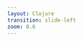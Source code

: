 ```yaml
---
layout: Clojure
transition: slide-left
zoom: 0.6
---
```


<template v-slot:left>

# Leiningen

`leinigen` tools provides support at a very high-level abstracting all the bundling and other boiler plates for faster setup

All the project related information needs to be specified inside a file called `project.clj` (_this is a `clojure` file  which withelds the information
about the project inside as `function` called `defproject`_)


```clojure
(defproject clojure.101 "0.1.1"
  ;; list of dependencies and their version
  :dependencies [[org.clojure/clojure "1.11.1"]
                 [camel-snake-kebab "0.4.3"]]
  ;; profiles are for isolation
  :profiles {:dev { ;; this is `namespace` which will be loaded by default on REPL
                    :main clojure-101.expr}})
```

starting a REPL

```shell
lein repl
```

</template>

<template v-slot:right>

# Deps.edn

`deps.edn` is _recommended by `clojure`'s official site_ which is requires information being explicitly mentioned, and also doesn't provide
boiler-plates out of the box

All the project related information needs to specified inside a file called `deps.edn` (_this is an `EDN` file i.e., Extensible Data Notation_) which clojure
can understand

Project specification example

```clojure
{;; location of all project files
 :paths ["src"]
 ;; location of all configuration files
 :resource-paths ["resources"]
 ;; profiles are called aliases here
 :aliases {:random {:deps {io.github.clojure/tools.build {:mvn/version "0.10.7"}}
                    :ns-default sanjay}
           ;; if I execute clj -A:uberjar jar :jar Depstar.jar
           ;; jar is a function inside #'hf.depstart/jar namespace 
           ;; only then it will pull "com.github.seancorfield/depstar"
           ;; from artifactory by default its not loaded
           :uberjar {:deps {com.github.seancorfield/depstar {:mvn/version "2.1.303"}}
                     ;; default namespace for this profile
                     ;; so you can access the variables directly
                     :ns-default hf.depstar}}
 ;; map of dependencies mapped to their versions
 :deps {camel-snake-kebab {:mvn/version "0.4.3"}
        com.comcast.multipass/toolbox {:mvn/version "0.3.2-SNAPSHOT"}}}
```

starting a REPL

```shell
clj
```

</template>

<template v-slot:header>

# REPL utils

REPL is `Read` -> `Evaluate` -> `Print` -> `Loop` which makes developement more interactive.

So for `clojure` we make use of `REPL`, here are the common commands used inside `REPL`:

* `(require '<namespace>)` -> will COMPILE & load the namespace
* `(require '<namespace> :reload)` -> will refresh the `namespace` file, RE-COMPILE it again and loads

</template>
